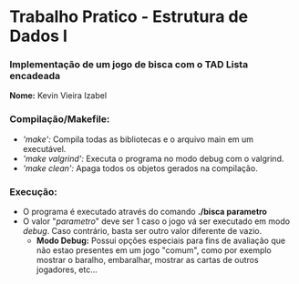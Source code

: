 # Trabalho Pratico - Estrutura de Dados I
### Implementação de um jogo de bisca com o TAD Lista encadeada
**Nome:** Kevin Vieira Izabel

### Compilação/Makefile:
  - *'make':* Compila todas as bibliotecas e o arquivo main em um executável.
  - *'make valgrind':* Executa o programa no modo debug com o valgrind.
  - *'make clean':* Apaga todos os objetos gerados na compilação.

### Execução:
  - O programa é executado através do comando **./bisca parametro**
  - O valor "*parametro*" deve ser 1 caso o jogo vá ser executado em modo *debug*. Caso contrário, basta ser outro valor diferente de vazio.
    - **Modo Debug:** Possui opções especiais para fins de avaliação que não estao presentes em um jogo "comum", como por exemplo mostrar o baralho, embaralhar, mostrar as cartas de outros jogadores, etc...
